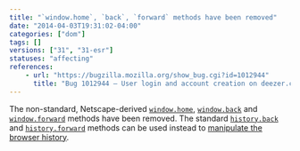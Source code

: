```yaml
---
title: "`window.home`, `back`, `forward` methods have been removed"
date: "2014-04-03T19:31:02-04:00"
categories: ["dom"]
tags: []
versions: ["31", "31-esr"]
statuses: "affecting"
references:
    - url: "https://bugzilla.mozilla.org/show_bug.cgi?id=1012944"
      title: "Bug 1012944 – User login and account creation on deezer.com broken since Firefox 30.0b1, say home.display is not a function"
---
```

The non-standard, Netscape-derived [`window.home`](https://developer.mozilla.org/docs/Web/API/window/home), [`window.back`](https://developer.mozilla.org/docs/Web/API/window/back) and [`window.forward`](https://developer.mozilla.org/docs/Web/API/window/forward) methods have been removed. The standard [`history.back`](https://developer.mozilla.org/docs/Web/API/history/back) and [`history.forward`](https://developer.mozilla.org/docs/Web/API/history/forward) methods can be used instead to [manipulate the browser history](https://developer.mozilla.org/docs/Web/Guide/API/DOM/Manipulating_the_browser_history).
